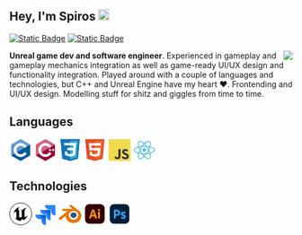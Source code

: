 <!--INTRODUCTION-->
## Hey, I'm Spiros <img src="https://media.giphy.com/media/hvRJCLFzcasrR4ia7z/giphy.gif" width="20px" height="20px">

[![Static Badge](https://img.shields.io/badge/spiros--zer-blue?style=flat&logo=linkedin&logoColor=white)](https://www.linkedin.com/in/spiros-zervos-0478b5154/)
[![Static Badge](https://img.shields.io/badge/spiros--zer-red?style=flat&logo=gmail&logoColor=white)](mailto:spiridonzervos@gmail.com)

<img src = "https://github-readme-stats.vercel.app/api/top-langs/?username=spiros-zer&layout=compact" align="right">

<p align="left"> <strong>Unreal game dev and software engineer</strong>. Experienced in gameplay and gameplay mechanics integration as well as game-ready UI/UX design and functionality integration. Played around with a couple of languages and technologies, but C++ and Unreal Engine have my heart &#9829;. Frontending and UI/UX design. Modelling stuff for shitz and giggles from time to time.</p>

<!--DETAILS-->
## Languages 
<img src="https://github.com/spiros-zer/spiros-zer/blob/main/lang/c_.svg" width="40px" height="40px"> <img src="https://github.com/spiros-zer/spiros-zer/blob/main/lang/cpp.svg" width="40px" height="40px">
<img src="https://github.com/spiros-zer/spiros-zer/blob/main/lang/css.svg" width="40px" height="40px"> <img src="https://github.com/spiros-zer/spiros-zer/blob/main/lang/html.svg" width="40px" height="40px"> <img src="https://github.com/spiros-zer/spiros-zer/blob/main/lang/js.svg" width="40px" height="40px"> <img src="https://github.com/spiros-zer/spiros-zer/blob/main/lang/react.svg" width="40px" height="40px"> 

## Technologies
<img src="https://github.com/spiros-zer/spiros-zer/blob/main/tech/unrealengine.svg" width="40px" height="40px"> <img src="https://github.com/spiros-zer/spiros-zer/blob/main/tech/jira-.svg" width="40px" height="40px">
<img src="https://github.com/spiros-zer/spiros-zer/blob/main/tech/blender-.svg" width="40px" height="40px">
<img src="https://github.com/spiros-zer/spiros-zer/blob/main/tech/illu.svg" width="40px" height="40px"> <img src="https://github.com/spiros-zer/spiros-zer/blob/main/tech/ph.svg" width="40px" height="40px">
